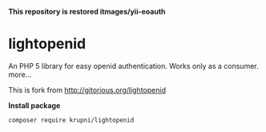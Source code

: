 **This repository is restored itmages/yii-eoauth**

lightopenid
===========

An PHP 5 library for easy openid authentication. Works only as a consumer. more…

This is fork from http://gitorious.org/lightopenid

**Install package**

`composer require krupni/lightopenid`